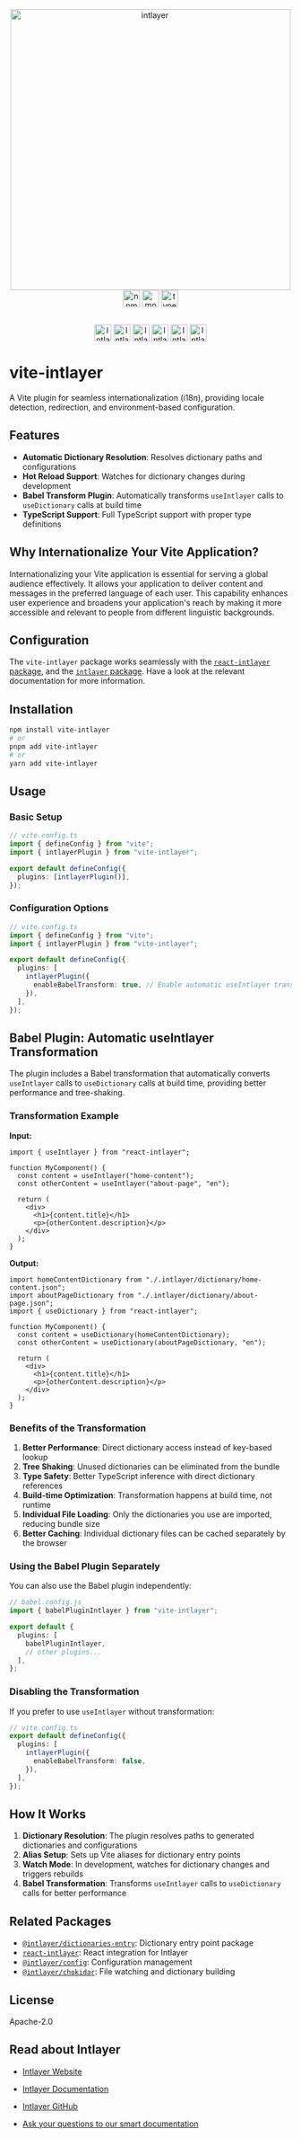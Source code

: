 <div align="center">
  <a href="https://intlayer.org">
    <img src="https://raw.githubusercontent.com/aymericzip/intlayer/572ae9c9acafb74307b81530c1931a8e98990aef/docs/assets/logo.png" width="500" alt="intlayer" />
  </a>
</div>

<div align="center">
  <a href="https://www.npmjs.com/package/vite-intlayer" target="blank"><img
    align="center"
    alt="npm"
    src="https://img.shields.io/npm/v/vite-intlayer.svg?labelColor=49516F&color=8994BC&style=for-the-badge"
    height="30" /></a>
  <a href="https://npmjs.org/package/vite-intlayer" target="blank"><img
      align="center"
      src="https://img.shields.io/npm/dm/vite-intlayer?labelColor=49516F&color=8994BC&style=for-the-badge"
      alt="monthly downloads"
      height="30"
    /></a>
  <a href="https://npmjs.org/package/vite-intlayer" target="blank"><img
      align="center"
      src="https://img.shields.io/npm/types/vite-intlayer?label=types%20included&labelColor=49516F&color=8994BC&style=for-the-badge"
      alt="types included"
      height="30"
    /></a>
</div>

<div>
    <br/>
    <p align="center">
      <a href="https://www.linkedin.com/company/intlayerorg" target="blank"><img align="center"
         src="https://img.shields.io/badge/linkedin-%231DA1F2.svg?style=for-the-badge&logo=linkedin&logoColor=white"
         alt="Intlayer LinkedIn" height="30"/></a>
      <a href="https://www.facebook.com/intlayer" target="blank"><img align="center"
         src="https://img.shields.io/badge/facebook-4267B2.svg?style=for-the-badge&logo=facebook&logoColor=white"
         alt="Intlayer Facebook" height="30"/></a>
      <a href="https://www.instagram.com/intlayer_org/" target="blank"><img align="center"
         src="https://img.shields.io/badge/instagram-%23E4405F.svg?style=for-the-badge&logo=Instagram&logoColor=white"
         alt="Intlayer Instagram" height="30"/></a>
      <a href="https://x.com/Intlayer183096" target="blank"><img align="center"
         src="https://img.shields.io/badge/x-1DA1F2.svg?style=for-the-badge&logo=x&logoColor=white"
         alt="Intlayer X" height="30"/></a>
      <a href="https://www.youtube.com/@intlayer" target="blank"><img align="center"
         src="https://img.shields.io/badge/youtube-FF0000.svg?style=for-the-badge&logo=youtube&logoColor=white"
         alt="Intlayer YouTube" height="30"/></a>
      <a href="https://www.tiktok.com/@intlayer" target="blank"><img align="center"
         src="https://img.shields.io/badge/tiktok-000000.svg?style=for-the-badge&logo=tiktok&logoColor=white"
         alt="Intlayer TikTok" height="30"/></a>
      <br>
    </p>
</div>

# vite-intlayer

A Vite plugin for seamless internationalization (i18n), providing locale detection, redirection, and environment-based configuration.

## Features

- **Automatic Dictionary Resolution**: Resolves dictionary paths and configurations
- **Hot Reload Support**: Watches for dictionary changes during development
- **Babel Transform Plugin**: Automatically transforms `useIntlayer` calls to `useDictionary` calls at build time
- **TypeScript Support**: Full TypeScript support with proper type definitions

## Why Internationalize Your Vite Application?

Internationalizing your Vite application is essential for serving a global audience effectively. It allows your application to deliver content and messages in the preferred language of each user. This capability enhances user experience and broadens your application's reach by making it more accessible and relevant to people from different linguistic backgrounds.

## Configuration

The `vite-intlayer` package works seamlessly with the [`react-intlayer` package](https://github.com/aymericzip/intlayer/blob/main/docs/docs/en/packages/react-intlayer/index.md), and the [`intlayer` package](https://github.com/aymericzip/intlayer/blob/main/docs/docs/en/packages/intlayer/index.md). Have a look at the relevant documentation for more information.

## Installation

```bash
npm install vite-intlayer
# or
pnpm add vite-intlayer
# or
yarn add vite-intlayer
```

## Usage

### Basic Setup

```ts
// vite.config.ts
import { defineConfig } from "vite";
import { intlayerPlugin } from "vite-intlayer";

export default defineConfig({
  plugins: [intlayerPlugin()],
});
```

### Configuration Options

```ts
// vite.config.ts
import { defineConfig } from "vite";
import { intlayerPlugin } from "vite-intlayer";

export default defineConfig({
  plugins: [
    intlayerPlugin({
      enableBabelTransform: true, // Enable automatic useIntlayer transformation (default: true)
    }),
  ],
});
```

## Babel Plugin: Automatic useIntlayer Transformation

The plugin includes a Babel transformation that automatically converts `useIntlayer` calls to `useDictionary` calls at build time, providing better performance and tree-shaking.

### Transformation Example

**Input:**

```tsx
import { useIntlayer } from "react-intlayer";

function MyComponent() {
  const content = useIntlayer("home-content");
  const otherContent = useIntlayer("about-page", "en");

  return (
    <div>
      <h1>{content.title}</h1>
      <p>{otherContent.description}</p>
    </div>
  );
}
```

**Output:**

```tsx
import homeContentDictionary from "./.intlayer/dictionary/home-content.json";
import aboutPageDictionary from "./.intlayer/dictionary/about-page.json";
import { useDictionary } from "react-intlayer";

function MyComponent() {
  const content = useDictionary(homeContentDictionary);
  const otherContent = useDictionary(aboutPageDictionary, "en");

  return (
    <div>
      <h1>{content.title}</h1>
      <p>{otherContent.description}</p>
    </div>
  );
}
```

### Benefits of the Transformation

1. **Better Performance**: Direct dictionary access instead of key-based lookup
2. **Tree Shaking**: Unused dictionaries can be eliminated from the bundle
3. **Type Safety**: Better TypeScript inference with direct dictionary references
4. **Build-time Optimization**: Transformation happens at build time, not runtime
5. **Individual File Loading**: Only the dictionaries you use are imported, reducing bundle size
6. **Better Caching**: Individual dictionary files can be cached separately by the browser

### Using the Babel Plugin Separately

You can also use the Babel plugin independently:

```ts
// babel.config.js
import { babelPluginIntlayer } from "vite-intlayer";

export default {
  plugins: [
    babelPluginIntlayer,
    // other plugins...
  ],
};
```

### Disabling the Transformation

If you prefer to use `useIntlayer` without transformation:

```ts
// vite.config.ts
export default defineConfig({
  plugins: [
    intlayerPlugin({
      enableBabelTransform: false,
    }),
  ],
});
```

## How It Works

1. **Dictionary Resolution**: The plugin resolves paths to generated dictionaries and configurations
2. **Alias Setup**: Sets up Vite aliases for dictionary entry points
3. **Watch Mode**: In development, watches for dictionary changes and triggers rebuilds
4. **Babel Transformation**: Transforms `useIntlayer` calls to `useDictionary` calls for better performance

## Related Packages

- [`@intlayer/dictionaries-entry`](../dictionaries-entry): Dictionary entry point package
- [`react-intlayer`](../react-intlayer): React integration for Intlayer
- [`@intlayer/config`](../config): Configuration management
- [`@intlayer/chokidar`](../chokidar): File watching and dictionary building

## License

Apache-2.0

## Read about Intlayer

- [Intlayer Website](https://intlayer.org)
- [Intlayer Documentation](https://intlayer.org/doc)
- [Intlayer GitHub](https://github.com/aymericzip/intlayer)

- [Ask your questions to our smart documentation](https://intlayer.org/docchat)
